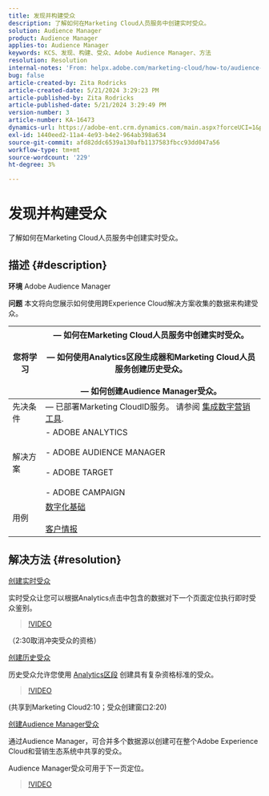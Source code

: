 ```yaml
---
title: 发现并构建受众
description: 了解如何在Marketing Cloud人员服务中创建实时受众。
solution: Audience Manager
product: Audience Manager
applies-to: Audience Manager
keywords: KCS、发现、构建、受众、Adobe Audience Manager、方法
resolution: Resolution
internal-notes: 'From: helpx.adobe.com/marketing-cloud/how-to/audience-discovery.html'
bug: false
article-created-by: Zita Rodricks
article-created-date: 5/21/2024 3:29:23 PM
article-published-by: Zita Rodricks
article-published-date: 5/21/2024 3:29:49 PM
version-number: 3
article-number: KA-16473
dynamics-url: https://adobe-ent.crm.dynamics.com/main.aspx?forceUCI=1&pagetype=entityrecord&etn=knowledgearticle&id=0a5a68e2-8617-ef11-9f89-6045bd06eea5
exl-id: 1440eed2-11a4-4e93-b4e2-964ab398a634
source-git-commit: afd82ddc6539a130afb1137583fbcc93dd047a56
workflow-type: tm+mt
source-wordcount: '229'
ht-degree: 3%

---
```


# 发现并构建受众


了解如何在Marketing Cloud人员服务中创建实时受众。

## 描述 {#description}


<b>环境</b>
Adobe Audience Manager

<b>问题</b>
本文将向您展示如何使用跨Experience Cloud解决方案收集的数据来构建受众。


| 您将学习 |  — 如何在Marketing Cloud人员服务中创建实时受众。<br><br> — 如何使用Analytics区段生成器和Marketing Cloud人员服务创建历史受众。<br><br> — 如何创建Audience Manager受众。 |
| --- | --- |
| 先决条件 |  — 已部署Marketing CloudID服务。 请参阅 [集成数字营销工具](https://experienceleague.adobe.com/docs/experience-manager-learn/sites/integrations/experience-platform-data-collection-tags/overview.html). |
| 解决方案 | - ADOBE ANALYTICS<br><br>- ADOBE AUDIENCE MANAGER<br><br>- ADOBE TARGET<br><br>- ADOBE CAMPAIGN |
| 用例 | [数字化基础](https://helpx.adobe.com/marketing-cloud/how-to/digital-foundation.html)<br><br>[客户情报](https://experienceleague.adobe.com/docs/experience-platform/profile/ui/user-guide.html?lang=zh-Hans) |





## 解决方法 {#resolution}


<u>创建实时受众</u>

实时受众让您可以根据Analytics点击中包含的数据对下一个页面定位执行即时受众鉴别。




>[!VIDEO](https://video.tv.adobe.com/v/17804t1/)



（2:30取消冲突受众的资格）



<u>创建历史受众</u>

历史受众允许您使用 [Analytics区段](https://experienceleague.adobe.com/docs/analytics/components/segmentation/seg-home.html?lang=zh-Hans) 创建具有复杂资格标准的受众。




>[!VIDEO](https://video.tv.adobe.com/v/17805/)



(共享到Marketing Cloud2:10；受众创建窗口2:20)

<u>创建Audience Manager受众</u>

通过Audience Manager，可合并多个数据源以创建可在整个Adobe Experience Cloud和营销生态系统中共享的受众。

Audience Manager受众可用于下一页定位。




>[!VIDEO](https://video.tv.adobe.com/v/18113t1/)
